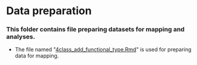 # Data preparation

### This folder contains file preparing datasets for mapping and analyses. 

- The file named "[4class_add_functional_type.Rmd]()" is used for preparing data for mapping. 
